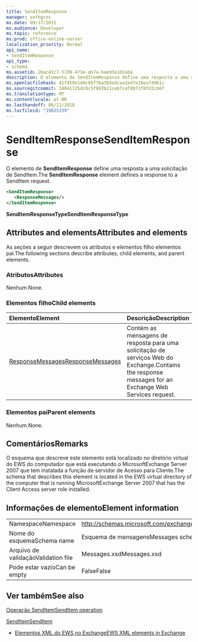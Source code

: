 ```yaml
---
title: SendItemResponse
manager: sethgros
ms.date: 09/17/2015
ms.audience: Developer
ms.topic: reference
ms.prod: office-online-server
localization_priority: Normal
api_name:
- SendItemResponse
api_type:
- schema
ms.assetid: 26ac41c7-57d9-473e-ab7a-bae93e1d2aba
description: O elemento de SendItemResponse define uma resposta a uma solicitação de SendItem.
ms.openlocfilehash: 41f450e1d4c95f7ba389adcaa2ed7e18ea74d61c
ms.sourcegitcommit: 34041125dc8c5f993b21cebfc4f8b72f0fd2cb6f
ms.translationtype: MT
ms.contentlocale: pt-BR
ms.lasthandoff: 06/21/2018
ms.locfileid: "19825339"
---
```

# <a name="senditemresponse"></a><span data-ttu-id="bb7cc-103">SendItemResponse</span><span class="sxs-lookup"><span data-stu-id="bb7cc-103">SendItemResponse</span></span>

<span data-ttu-id="bb7cc-104">O elemento de **SendItemResponse** define uma resposta a uma solicitação de SendItem.</span><span class="sxs-lookup"><span data-stu-id="bb7cc-104">The **SendItemResponse** element defines a response to a SendItem request.</span></span> 
  
```xml
<SendItemResponse>
   <ResponseMessages/>
</SendItemResponse>
```

 <span data-ttu-id="bb7cc-105">**SendItemResponseType**</span><span class="sxs-lookup"><span data-stu-id="bb7cc-105">**SendItemResponseType**</span></span>
## <a name="attributes-and-elements"></a><span data-ttu-id="bb7cc-106">Attributes and elements</span><span class="sxs-lookup"><span data-stu-id="bb7cc-106">Attributes and elements</span></span>

<span data-ttu-id="bb7cc-107">As seções a seguir descrevem os atributos e elementos filho elementos pai.</span><span class="sxs-lookup"><span data-stu-id="bb7cc-107">The following sections describe attributes, child elements, and parent elements.</span></span>
  
### <a name="attributes"></a><span data-ttu-id="bb7cc-108">Atributos</span><span class="sxs-lookup"><span data-stu-id="bb7cc-108">Attributes</span></span>

<span data-ttu-id="bb7cc-109">Nenhum.</span><span class="sxs-lookup"><span data-stu-id="bb7cc-109">None.</span></span>
  
### <a name="child-elements"></a><span data-ttu-id="bb7cc-110">Elementos filho</span><span class="sxs-lookup"><span data-stu-id="bb7cc-110">Child elements</span></span>

|<span data-ttu-id="bb7cc-111">**Elemento**</span><span class="sxs-lookup"><span data-stu-id="bb7cc-111">**Element**</span></span>|<span data-ttu-id="bb7cc-112">**Descrição**</span><span class="sxs-lookup"><span data-stu-id="bb7cc-112">**Description**</span></span>|
|:-----|:-----|
|[<span data-ttu-id="bb7cc-113">ResponseMessages</span><span class="sxs-lookup"><span data-stu-id="bb7cc-113">ResponseMessages</span></span>](responsemessages.md) <br/> |<span data-ttu-id="bb7cc-114">Contém as mensagens de resposta para uma solicitação de serviços Web do Exchange.</span><span class="sxs-lookup"><span data-stu-id="bb7cc-114">Contains the response messages for an Exchange Web Services request.</span></span>  <br/> |
   
### <a name="parent-elements"></a><span data-ttu-id="bb7cc-115">Elementos pai</span><span class="sxs-lookup"><span data-stu-id="bb7cc-115">Parent elements</span></span>

<span data-ttu-id="bb7cc-116">Nenhum.</span><span class="sxs-lookup"><span data-stu-id="bb7cc-116">None.</span></span>
  
## <a name="remarks"></a><span data-ttu-id="bb7cc-117">Comentários</span><span class="sxs-lookup"><span data-stu-id="bb7cc-117">Remarks</span></span>

<span data-ttu-id="bb7cc-118">O esquema que descreve este elemento está localizado no diretório virtual do EWS do computador que está executando o MicrosoftExchange Server 2007 que tem instalada a função de servidor de Acesso para Cliente.</span><span class="sxs-lookup"><span data-stu-id="bb7cc-118">The schema that describes this element is located in the EWS virtual directory of the computer that is running MicrosoftExchange Server 2007 that has the Client Access server role installed.</span></span>
  
## <a name="element-information"></a><span data-ttu-id="bb7cc-119">Informações de elemento</span><span class="sxs-lookup"><span data-stu-id="bb7cc-119">Element information</span></span>

|||
|:-----|:-----|
|<span data-ttu-id="bb7cc-120">Namespace</span><span class="sxs-lookup"><span data-stu-id="bb7cc-120">Namespace</span></span>  <br/> |http://schemas.microsoft.com/exchange/services/2006/messages  <br/> |
|<span data-ttu-id="bb7cc-121">Nome do esquema</span><span class="sxs-lookup"><span data-stu-id="bb7cc-121">Schema name</span></span>  <br/> |<span data-ttu-id="bb7cc-122">Esquema de mensagens</span><span class="sxs-lookup"><span data-stu-id="bb7cc-122">Messages schema</span></span>  <br/> |
|<span data-ttu-id="bb7cc-123">Arquivo de validação</span><span class="sxs-lookup"><span data-stu-id="bb7cc-123">Validation file</span></span>  <br/> |<span data-ttu-id="bb7cc-124">Messages.xsd</span><span class="sxs-lookup"><span data-stu-id="bb7cc-124">Messages.xsd</span></span>  <br/> |
|<span data-ttu-id="bb7cc-125">Pode estar vazio</span><span class="sxs-lookup"><span data-stu-id="bb7cc-125">Can be empty</span></span>  <br/> |<span data-ttu-id="bb7cc-126">False</span><span class="sxs-lookup"><span data-stu-id="bb7cc-126">False</span></span>  <br/> |
   
## <a name="see-also"></a><span data-ttu-id="bb7cc-127">Ver também</span><span class="sxs-lookup"><span data-stu-id="bb7cc-127">See also</span></span>



[<span data-ttu-id="bb7cc-128">Operação SendItem</span><span class="sxs-lookup"><span data-stu-id="bb7cc-128">SendItem operation</span></span>](senditem-operation.md)
  
[<span data-ttu-id="bb7cc-129">SendItem</span><span class="sxs-lookup"><span data-stu-id="bb7cc-129">SendItem</span></span>](senditem.md)


- [<span data-ttu-id="bb7cc-130">Elementos XML do EWS no Exchange</span><span class="sxs-lookup"><span data-stu-id="bb7cc-130">EWS XML elements in Exchange</span></span>](ews-xml-elements-in-exchange.md)

